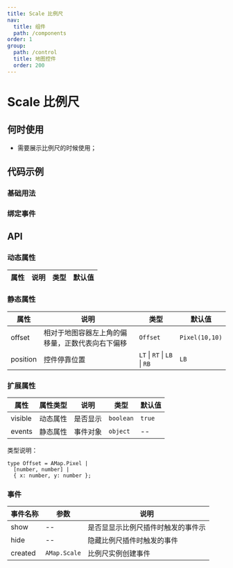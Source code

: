 ```yaml
---
title: Scale 比例尺
nav:
  title: 组件
  path: /components
order: 1
group:
  path: /control
  title: 地图控件
  order: 200
---
```


# Scale 比例尺

## 何时使用

-  需要展示比例尺的时候使用；

## 代码示例

### 基础用法

<code src="./demo/demo-01.tsx"></code>

### 绑定事件

<code src="./demo/demo-02.tsx"></code>

## API

### 动态属性

| 属性 |说明|类型|默认值|
|-----|----|----|----|

### 静态属性

| 属性 |说明|类型|默认值|
|-----|----|----|----|
|offset|相对于地图容器左上角的偏移量，正数代表向右下偏移| `Offset` | `Pixel(10,10)` |
|position|控件停靠位置| `LT` \| `RT` \| `LB` \| `RB` | `LB` |


### 扩展属性

| 属性 | 属性类型 |说明|类型|默认值|
|-----|----|----|----|----|
|visible| 动态属性 | 是否显示 | `boolean` | `true` |
|events| 静态属性 | 事件对象 | `object` | -- |

类型说明：

```
type Offset = AMap.Pixel |
  [number, number] |
  { x: number, y: number };
```

### 事件

| 事件名称 | 	参数 |说明|
|-----|----|----|
|show| -- | 是否显显示比例尺插件时触发的事件示 |
|hide| -- | 隐藏比例尺插件时触发的事件 |
|created| `AMap.Scale` | 比例尺实例创建事件 |
